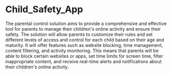 # Child_Safety_App
The parental control solution aims to provide a comprehensive and effective tool for parents to manage their children's online activity and ensure their safety. The solution will allow parents to customize their rules and set different levels of access and control for each child based on their age and maturity. It will offer features such as website blocking, time management, content filtering, and activity monitoring. This means that
parents will be able to block certain websites or apps, set time limits for screen time, filter inappropriate content, and receive real-time alerts and notifications about their children's online activity.

